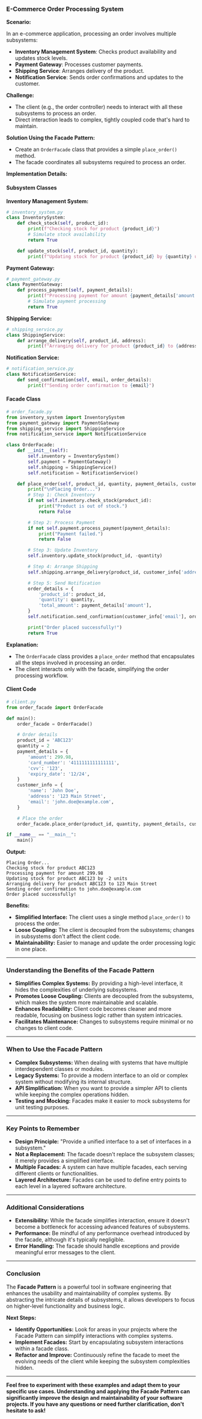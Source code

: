 ### **E-Commerce Order Processing System**

**Scenario:**

In an e-commerce application, processing an order involves multiple subsystems:

- **Inventory Management System**: Checks product availability and updates stock levels.
- **Payment Gateway**: Processes customer payments.
- **Shipping Service**: Arranges delivery of the product.
- **Notification Service**: Sends order confirmations and updates to the customer.

**Challenge:**

- The client (e.g., the order controller) needs to interact with all these subsystems to process an order.
- Direct interaction leads to complex, tightly coupled code that's hard to maintain.

**Solution Using the Facade Pattern:**

- Create an `OrderFacade` class that provides a simple `place_order()` method.
- The facade coordinates all subsystems required to process an order.

**Implementation Details:**

#### **Subsystem Classes**

**Inventory Management System:**

```python
# inventory_system.py
class InventorySystem:
    def check_stock(self, product_id):
        print(f"Checking stock for product {product_id}")
        # Simulate stock availability
        return True

    def update_stock(self, product_id, quantity):
        print(f"Updating stock for product {product_id} by {quantity} units")
```

**Payment Gateway:**

```python
# payment_gateway.py
class PaymentGateway:
    def process_payment(self, payment_details):
        print(f"Processing payment for amount {payment_details['amount']}")
        # Simulate payment processing
        return True
```

**Shipping Service:**

```python
# shipping_service.py
class ShippingService:
    def arrange_delivery(self, product_id, address):
        print(f"Arranging delivery for product {product_id} to {address}")
```

**Notification Service:**

```python
# notification_service.py
class NotificationService:
    def send_confirmation(self, email, order_details):
        print(f"Sending order confirmation to {email}")
```

#### **Facade Class**

```python
# order_facade.py
from inventory_system import InventorySystem
from payment_gateway import PaymentGateway
from shipping_service import ShippingService
from notification_service import NotificationService

class OrderFacade:
    def __init__(self):
        self.inventory = InventorySystem()
        self.payment = PaymentGateway()
        self.shipping = ShippingService()
        self.notification = NotificationService()

    def place_order(self, product_id, quantity, payment_details, customer_info):
        print("\nPlacing Order...")
        # Step 1: Check Inventory
        if not self.inventory.check_stock(product_id):
            print("Product is out of stock.")
            return False

        # Step 2: Process Payment
        if not self.payment.process_payment(payment_details):
            print("Payment failed.")
            return False

        # Step 3: Update Inventory
        self.inventory.update_stock(product_id, -quantity)

        # Step 4: Arrange Shipping
        self.shipping.arrange_delivery(product_id, customer_info['address'])

        # Step 5: Send Notification
        order_details = {
            'product_id': product_id,
            'quantity': quantity,
            'total_amount': payment_details['amount'],
        }
        self.notification.send_confirmation(customer_info['email'], order_details)

        print("Order placed successfully!")
        return True
```

**Explanation:**

- The `OrderFacade` class provides a `place_order` method that encapsulates all the steps involved in processing an order.
- The client interacts only with the facade, simplifying the order processing workflow.

#### **Client Code**

```python
# client.py
from order_facade import OrderFacade

def main():
    order_facade = OrderFacade()

    # Order details
    product_id = 'ABC123'
    quantity = 2
    payment_details = {
        'amount': 299.98,
        'card_number': '4111111111111111',
        'cvv': '123',
        'expiry_date': '12/24',
    }
    customer_info = {
        'name': 'John Doe',
        'address': '123 Main Street',
        'email': 'john.doe@example.com',
    }

    # Place the order
    order_facade.place_order(product_id, quantity, payment_details, customer_info)

if __name__ == "__main__":
    main()
```

**Output:**

```
Placing Order...
Checking stock for product ABC123
Processing payment for amount 299.98
Updating stock for product ABC123 by -2 units
Arranging delivery for product ABC123 to 123 Main Street
Sending order confirmation to john.doe@example.com
Order placed successfully!
```

**Benefits:**

- **Simplified Interface:** The client uses a single method `place_order()` to process the order.
- **Loose Coupling:** The client is decoupled from the subsystems; changes in subsystems don't affect the client code.
- **Maintainability:** Easier to manage and update the order processing logic in one place.

---


### **Understanding the Benefits of the Facade Pattern**

- **Simplifies Complex Systems:** By providing a high-level interface, it hides the complexities of underlying subsystems.
- **Promotes Loose Coupling:** Clients are decoupled from the subsystems, which makes the system more maintainable and scalable.
- **Enhances Readability:** Client code becomes cleaner and more readable, focusing on business logic rather than system intricacies.
- **Facilitates Maintenance:** Changes to subsystems require minimal or no changes to client code.

---

### **When to Use the Facade Pattern**

- **Complex Subsystems:** When dealing with systems that have multiple interdependent classes or modules.
- **Legacy Systems:** To provide a modern interface to an old or complex system without modifying its internal structure.
- **API Simplification:** When you want to provide a simpler API to clients while keeping the complex operations hidden.
- **Testing and Mocking:** Facades make it easier to mock subsystems for unit testing purposes.

---

### **Key Points to Remember**

- **Design Principle:** "Provide a unified interface to a set of interfaces in a subsystem."
- **Not a Replacement:** The facade doesn't replace the subsystem classes; it merely provides a simplified interface.
- **Multiple Facades:** A system can have multiple facades, each serving different clients or functionalities.
- **Layered Architecture:** Facades can be used to define entry points to each level in a layered software architecture.

---

### **Additional Considerations**

- **Extensibility:** While the facade simplifies interaction, ensure it doesn't become a bottleneck for accessing advanced features of subsystems.
- **Performance:** Be mindful of any performance overhead introduced by the facade, although it's typically negligible.
- **Error Handling:** The facade should handle exceptions and provide meaningful error messages to the client.

---

### **Conclusion**

The **Facade Pattern** is a powerful tool in software engineering that enhances the usability and maintainability of complex systems. By abstracting the intricate details of subsystems, it allows developers to focus on higher-level functionality and business logic.

**Next Steps:**

- **Identify Opportunities:** Look for areas in your projects where the Facade Pattern can simplify interactions with complex systems.
- **Implement Facades:** Start by encapsulating subsystem interactions within a facade class.
- **Refactor and Improve:** Continuously refine the facade to meet the evolving needs of the client while keeping the subsystem complexities hidden.

---

**Feel free to experiment with these examples and adapt them to your specific use cases. Understanding and applying the Facade Pattern can significantly improve the design and maintainability of your software projects. If you have any questions or need further clarification, don't hesitate to ask!**